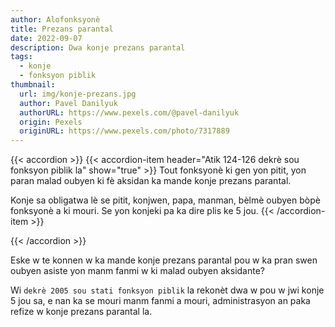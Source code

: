 ```yaml
---
author: Alofonksyonè
title: Prezans parantal
date: 2022-09-07
description: Dwa konje prezans parantal
tags:
  - konje
  - fonksyon piblik 
thumbnail:
  url: img/konje-prezans.jpg
  author: Pavel Danilyuk
  authorURL: https://www.pexels.com/@pavel-danilyuk
  origin: Pexels
  originURL: https://www.pexels.com/photo/7317889
---
```


{{< accordion >}}
  {{< accordion-item header="Atik 124-126 dekrè sou fonksyon piblik la" show="true" >}}
  Tout fonksyonè ki gen yon pitit, yon paran malad oubyen ki fè aksidan ka mande konje prezans parantal.

  Konje sa obligatwa lè se pitit, konjwen, papa, manman, bèlmè oubyen bòpè fonksyonè a ki mouri. Se yon konjeki pa ka dire plis ke 5 jou.
  {{< /accordion-item >}}
  <!-- {{< accordion-item header="Accordion Item #3" >}}
    This is the third item's accordion body.
  {{< /accordion-item >}} -->
{{< /accordion >}}

Eske w te konnen w ka mande konje prezans parantal pou w ka pran swen oubyen asiste yon manm fanmi w ki malad oubyen aksidante? 

Wi `dekrè 2005 sou stati fonksyon piblik` la rekonèt dwa w pou w jwi konje 5 jou sa, e nan ka se mouri manm fanmi a mouri, administrasyon an paka refize w konje prezans parantal la.